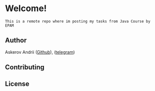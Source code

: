 # Welcome!
```
This is a remote repo where im posting my tasks from Java Course by EPAM
```

## Author
Askerov Andrii ([Github](https://github.com/AndriiAskerov)), ([telegram](@andriiBezhatko))


## Contributing
## License
